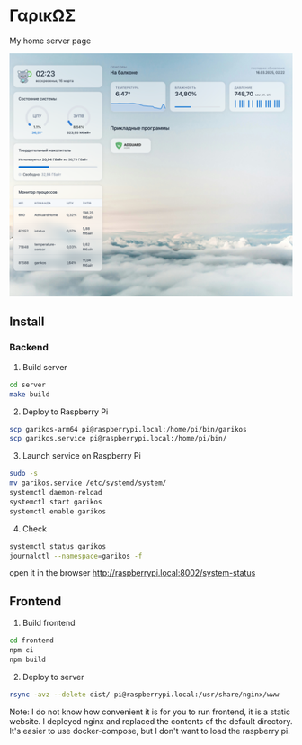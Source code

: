 # ΓαρικΩΣ

My home server page

![screenshot](screenshot.png)

## Install

### Backend

1. Build server

```sh
cd server
make build
```

2. Deploy to Raspberry Pi

```sh
scp garikos-arm64 pi@raspberrypi.local:/home/pi/bin/garikos
scp garikos.service pi@raspberrypi.local:/home/pi/bin/
```

3. Launch service on Raspberry Pi

```sh
sudo -s
mv garikos.service /etc/systemd/system/
systemctl daemon-reload
systemctl start garikos
systemctl enable garikos
```

4. Check

```sh
systemctl status garikos
journalctl --namespace=garikos -f
```

open it in the browser http://raspberrypi.local:8002/system-status

## Frontend

1. Build frontend

```sh
cd frontend
npm ci
npm build
```

2. Deploy to server

```sh
rsync -avz --delete dist/ pi@raspberrypi.local:/usr/share/nginx/www
```

Note: I do not know how convenient it is for you to run frontend, it is a static website. I deployed nginx and replaced the contents of the default directory.  
It's easier to use docker-compose, but I don't want to load the raspberry pi.
